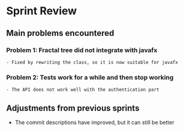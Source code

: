 # Sprint Review

## Main problems encountered

### Problem 1: Fractal tree did not integrate with javafx
    - Fixed by rewriting the class, so it is now suitable for javafx
### Problem 2: Tests work for a while and then stop working
    - The API does not work well with the authentication part
    
    

## Adjustments from previous sprints
- The commit descriptions have improved, but it can still be better